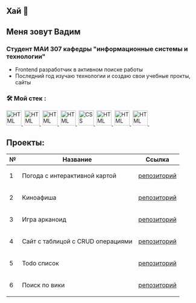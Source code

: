 ## Хай 👋

## Меня зовут Вадим
### Студент МАИ 307 кафедры "информационные системы и технологии"


- Frontend разработчик в активном поиске работы
- Последний год изучаю технологии и создаю свои учебные прокты, сайты

### :hammer_and_wrench: Мой стек :

<div class='flex'>
  <a href='https://react.dev/' target='_blank'><img src='https://user-images.githubusercontent.com/25181517/183897015-94a058a6-b86e-4e42-a37f-bf92061753e5.png' title='HTML' alt = 'HTML' width="40" height="40"/>&nbsp;</a>
  <a href='https://developer.mozilla.org/ru/docs/Web/JavaScript' target='_blank'><img src='https://user-images.githubusercontent.com/25181517/117447155-6a868a00-af3d-11eb-9cfe-245df15c9f3f.png' title='HTML' alt = 'HTML' width="40" height="40"/>&nbsp;</a>
  <a href='https://www.typescriptlang.org/' target='_blank'><img src='https://user-images.githubusercontent.com/25181517/183890598-19a0ac2d-e88a-4005-a8df-1ee36782fde1.png' title='HTML' alt = 'HTML' width="40" height="40"/>&nbsp;</a>
  <a href='https://developer.mozilla.org/ru/docs/Web/HTML' target='_blank'><img src='https://user-images.githubusercontent.com/25181517/192158954-f88b5814-d510-4564-b285-dff7d6400dad.png' title='HTML' alt = 'HTML' width="40" height="40"/>&nbsp;</a>
  <a href='https://developer.mozilla.org/ru/docs/Web/CSS' target='_blank'><img src='https://user-images.githubusercontent.com/25181517/183898674-75a4a1b1-f960-4ea9-abcb-637170a00a75.png' title='CSS' alt = 'CSS' width="40" height="40"/>&nbsp;</a>
  <a href='https://redux.js.org/' target='_blank'><img src='https://user-images.githubusercontent.com/25181517/187896150-cc1dcb12-d490-445c-8e4d-1275cd2388d6.png' title='HTML' alt = 'HTML' width="40" height="40"/>&nbsp;</a>
  <a href='https://nodejs.org/en' target='_blank'><img src='https://user-images.githubusercontent.com/25181517/183568594-85e280a7-0d7e-4d1a-9028-c8c2209e073c.png' title='HTML' alt = 'HTML' width="40" height="40"/>&nbsp;</a>
  <a href='https://www.postgresql.org/' target='_blank'><img src='https://user-images.githubusercontent.com/25181517/117208740-bfb78400-adf5-11eb-97bb-09072b6bedfc.png' title='HTML' alt = 'HTML' width="40" height="40"/>&nbsp;</a>
</div>

## Проекты:

| №| Название  | Ссылка|
|-----------|-------------------|------------------------------------------------------------------|
|1|<p align="left"> Погода с интерактивной картой  |<a href="https://github.com/varushchi/weather_app">репозиторий</a>|
|2|<p align="left"> Киноафиша  |<a href="https://github.com/varushchi/vk-react">репозиторий</a>|
|3|<p align="left"> Игра арканоид  |<a href="https://github.com/varushchi/white_board">репозиторий</a>|
|4|<p align="left"> Сайт с таблицой с CRUD операциями  |<a href="https://github.com/varushchi/pryaniky">репозиторий</a>|
|5|<p align="left"> Todo список  |<a href="https://github.com/varushchi/todos_mindbox">репозиторий</a>|
|6|<p align="left"> Поиск по вики  |<a href="https://github.com/varushchi/wiki_searchё">репозиторий</a>|







